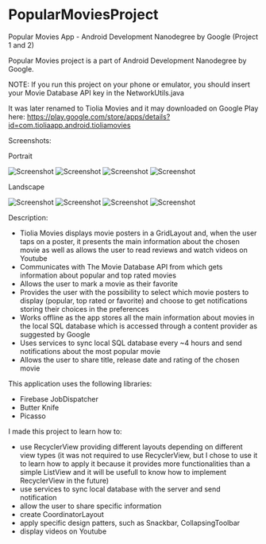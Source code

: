 # PopularMoviesProject

Popular Movies App - Android Development Nanodegree by Google (Project 1 and 2)

Popular Movies project is a part of Android Development Nanodegree by Google.

NOTE: If you run this project on your phone or emulator, you should insert your 
Movie Database API key in the NetworkUtils.java

It was later renamed to Tiolia Movies and it may downloaded on Google Play here:
https://play.google.com/store/apps/details?id=com.tioliaapp.android.tioliamovies

Screenshots:

Portrait

![Screenshot](screenshots/Screenshot_1.png)
![Screenshot](screenshots/Screenshot_2.png)
![Screenshot](screenshots/Screenshot_3.png)
![Screenshot](screenshots/Screenshot_4.png)

Landscape

![Screenshot](screenshots/Screenshot_5.png)
![Screenshot](screenshots/Screenshot_6.png)
![Screenshot](screenshots/Screenshot_7.png)
![Screenshot](screenshots/Screenshot_8.png)

Description:

*	Tiolia Movies displays movie posters in a GridLayout and, when the user taps on a poster, it presents 
the main information about the chosen movie as well as allows the user to read reviews and watch videos on Youtube
*	Communicates with The Movie Database API from which gets information about popular and top rated movies
*	Allows the user to mark a movie as their favorite
*	Provides the user with the possibility to select which movie posters to display (popular, top rated or favorite) 
and choose to get notifications storing their choices in the preferences
*	Works offline as the app stores all the main information about movies in the local SQL database which is accessed 
through a content provider as suggested by Google
*	Uses services to sync local SQL database every ~4 hours and send notifications about the most popular movie
* Allows the user to share title, release date and rating of the chosen movie

This application uses the following libraries:
* Firebase JobDispatcher
* Butter Knife
* Picasso

I made this project to learn how to:
* use RecyclerView providing different layouts depending on different view types
(it was not required to use RecyclerView, but I chose to use it to learn how to apply it because it provides more 
functionalities than a simple ListView and it will be usefull to know how to implement RecyclerView in the future)
* use services to sync local database with the server and send notification
* allow the user to share specific information
* create CoordinatorLayout
* apply specific design  patters, such as Snackbar, CollapsingToolbar
* display videos on Youtube
